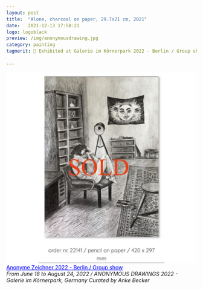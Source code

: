 ```yaml
---
layout: post
title:  "Alone, charcoal on paper, 29.7x21 cm, 2021"
date:   2021-12-13 17:58:21
logo: logoblack
preview: /img/anonymousdrawing.jpg
category: painting
tagmerit: 🔖 Exhibited at Galerie im Körnerpark 2022 - Berlin / Group show. 

---
```


![alone](/img/anonymousdrawing.jpg)
<a href="#" class="tag" style="color: blue"> Anonyme Zeichner 2022 - Berlin / Group show </a> <br>
*From June 18 to August 24, 2022 / ANONYMOUS DRAWINGS 2022 - Galerie im Körnerpark, Germany*
*Curated by Anke Becker*

 
